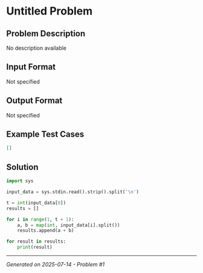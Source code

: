 # Untitled Problem

## Problem Description
No description available

## Input Format
Not specified

## Output Format
Not specified

## Example Test Cases
```json
[]
```

## Solution
```python
import sys

input_data = sys.stdin.read().strip().split('\n')

t = int(input_data[0])
results = []

for i in range(1, t + 1):
    a, b = map(int, input_data[i].split())
    results.append(a + b)

for result in results:
    print(result)
```

---
*Generated on 2025-07-14 - Problem #1*